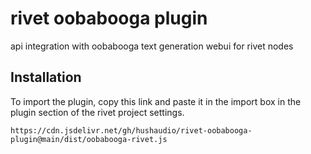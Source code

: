 # rivet oobabooga plugin
 api integration with oobabooga text generation webui for rivet nodes

## Installation
To import the plugin, copy this link and paste it in the import box in the plugin section of the rivet project settings.
```
https://cdn.jsdelivr.net/gh/hushaudio/rivet-oobabooga-plugin@main/dist/oobabooga-rivet.js
```